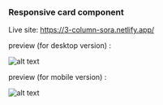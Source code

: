  <h3>Responsive card component </h3>

Live site: https://3-column-sora.netlify.app/



preview (for desktop version) :

![alt text](https://scontent.fhdy2-1.fna.fbcdn.net/v/t1.6435-9/242306640_905100960099650_5498229092176929135_n.jpg?_nc_cat=103&ccb=1-5&_nc_sid=730e14&_nc_ohc=PjdIW1wRacsAX_N6VS3&_nc_ht=scontent.fhdy2-1.fna&oh=c374a8ff3b6db6a7dce5427c1e7ba2a4&oe=616ED84A)

preview (for mobile version) :

![alt text](https://scontent.fhdy2-1.fna.fbcdn.net/v/t1.6435-9/242497028_905100940099652_380820249602399613_n.jpg?_nc_cat=109&ccb=1-5&_nc_sid=730e14&_nc_ohc=TwZlVjk0YbwAX96dr4o&_nc_ht=scontent.fhdy2-1.fna&oh=52c59b86a86fb9cbe7f8600171d9527a&oe=616E9F71)

